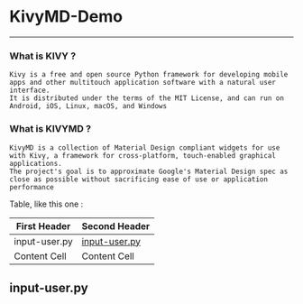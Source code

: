 KivyMD-Demo<a name="TOP"></a>
===================

- - - - 


### What is KIVY ? ###

    Kivy is a free and open source Python framework for developing mobile apps and other multitouch application software with a natural user interface.
    It is distributed under the terms of the MIT License, and can run on Android, iOS, Linux, macOS, and Windows

### What is KIVYMD ? ###

    KivyMD is a collection of Material Design compliant widgets for use with Kivy, a framework for cross-platform, touch-enabled graphical applications.
    The project's goal is to approximate Google's Material Design spec as close as possible without sacrificing ease of use or application performance




Table, like this one :

First Header  | Second Header
------------- | -------------
input-user.py | [input-user.py](#input-user.py)
Content Cell  | Content Cell

## input-user.py
